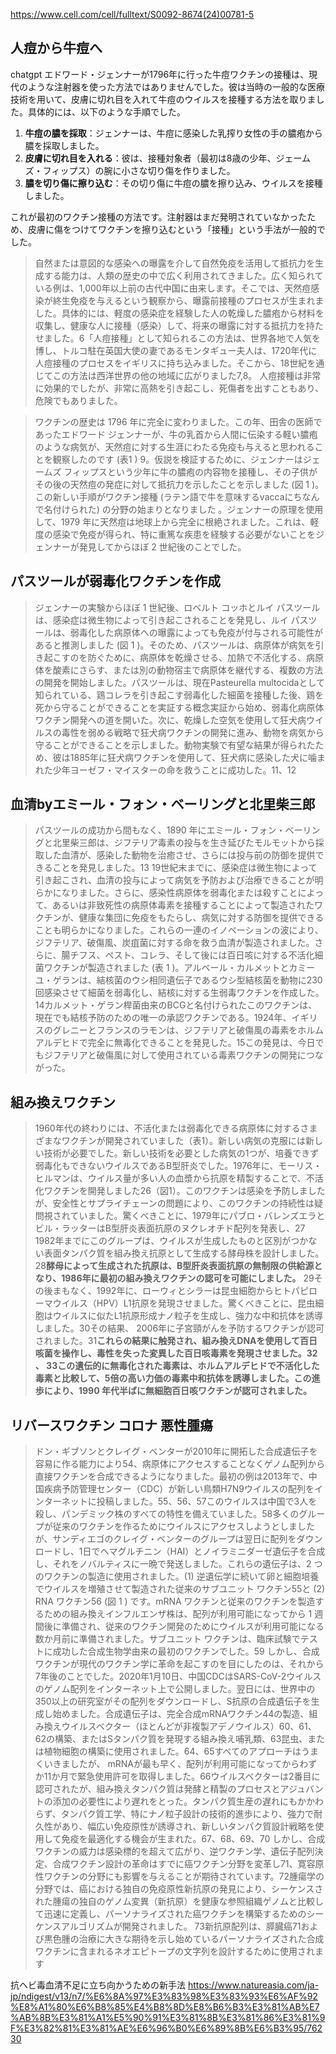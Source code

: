https://www.cell.com/cell/fulltext/S0092-8674(24)00781-5
## 人痘から牛痘へ
chatgpt
エドワード・ジェンナーが1796年に行った牛痘ワクチンの接種は、現代のような注射器を使った方法ではありませんでした。彼は当時の一般的な医療技術を用いて、皮膚に切れ目を入れて牛痘のウイルスを接種する方法を取りました。具体的には、以下のような手順でした。

1. **牛痘の膿を採取**：ジェンナーは、牛痘に感染した乳搾り女性の手の膿疱から膿を採取しました。
2. **皮膚に切れ目を入れる**：彼は、接種対象者（最初は8歳の少年、ジェームズ・フィップス）の腕に小さな切り傷を作りました。
3. **膿を切り傷に擦り込む**：その切り傷に牛痘の膿を擦り込み、ウイルスを接種しました。
    
これが最初のワクチン接種の方法です。注射器はまだ発明されていなかったため、皮膚に傷をつけてワクチンを擦り込むという「接種」という手法が一般的でした。


> 自然または意図的な感染への曝露を介して自然免疫を活用して抵抗力を生成する能力は、人類の歴史の中で広く利用されてきました。広く知られている例は、1,000年以上前の古代中国に由来します。そこでは、天然痘感染が終生免疫を与えるという観察から、曝露前接種のプロセスが生まれました。具体的には、軽度の感染症を経験した人の乾燥した膿疱から材料を収集し、健康な人に接種（感染）して、将来の曝露に対する抵抗力を持たせました。6「人痘接種」として知られるこの方法は、世界各地で人気を博し、トルコ駐在英国大使の妻であるモンタギュー夫人は、1720年代に人痘接種のプロセスをイギリスに持ち込みました。そこから、18世紀を通じてこの方法は西洋世界の他の地域に広がりました7,8。 人痘接種は非常に効果的でしたが、非常に高熱を引き起こし、死傷者を出すこともあり、危険でもありました。

> ワクチンの歴史は 1796 年に完全に変わりました。この年、田舎の医師であったエドワード ジェンナーが、牛の乳首から人間に伝染する軽い膿疱のような病気が、天然痘に対する生涯にわたる免疫も与えると思われることを観察したのです (表1 ) 9。仮説を検証するために、ジェンナーはジェームズ フィップスという少年に牛の膿疱の内容物を接種し、その子供がその後の天然痘の発症​​に対して抵抗力を示したことを示しました (図 1 )。この新しい手順がワクチン接種 (ラテン語で牛を意味するvaccaにちなんで名付けられた) の分野の始まりとなりました 。ジェンナーの原理を使用して、1979 年に天然痘は地球上から完全に根絶されました。これは、軽度の感染で免疫が得られ、特に重篤な疾患を経験する必要がないことをジェンナーが発見してからほぼ 2 世紀後のことでした。



## パスツールが弱毒化ワクチンを作成
> ジェンナーの実験からほぼ 1 世紀後、ロベルト コッホとルイ パスツールは、感染症は微生物によって引き起こされることを発見し、ルイ パスツールは、弱毒化した病原体への曝露によっても免疫が付与される可能性があると推測しました (図 1 )。そのため、パスツールは、病原体が病気を引き起こすのを防ぐために、病原体を乾燥させる、加熱で不活化する、病原体を酸素にさらす、または別の動物宿主で病原体を継代する、複数の方法の開発を開始しました。パスツールは、現在Pasteurella multocidaとして知られている、鶏コレラを引き起こす弱毒化した細菌を接種した後、鶏を死から守ることができることを実証する概念実証から始め、弱毒化病原体ワクチン開発への道を開いた。次に、乾燥した空気を使用して狂犬病ウイルスの毒性を弱める戦略で狂犬病ワクチンの開発に進み、動物を病気から守ることができることを示しました。動物実験で有望な結果が得られたため、彼は1885年に狂犬病ワクチンを使用して、狂犬病に感染した犬に噛まれた少年ヨーゼフ・マイスターの命を救うことに成功した。11、12

## 血清byエミール・フォン・ベーリングと北里柴三郎
> パスツールの成功から間もなく、1890 年にエミール・フォン・ベーリングと北里柴三郎は、ジフテリア毒素の投与を生き延びたモルモットから採取した血清が、感染した動物を治癒させ、さらには投与前の防御を提供できることを発見しました。13 19世紀末までに、感染症は微生物によって引き起こされ、血清の投与によって病気を予防および治療できることが明らかになりました。さらに、感染性病原体を弱毒化または殺すことによって、あるいは非致死性の病原体毒素を接種することによって製造されたワクチンが、健康な集団に免疫をもたらし、病気に対する防御を提供できることも明らかになりました。これらの一連のイノベーションの波により、ジフテリア、破傷風、炭疽菌に対する命を救う血清が製造されました。さらに、腸チフス、ペスト、コレラ、そして後には百日咳に対する不活化細菌ワクチンが製造されました (表 1 )。アルベール・カルメットとカミーユ・ゲランは、結核菌のウシ相同遺伝子であるウシ型結核菌を動物に230回感染させて細菌を弱毒化し、結核に対する生弱毒ワクチンを作成した。14カルメット・ゲラン桿菌由来のBCGと名付けられたこのワクチンは、現在でも結核予防のための唯一の承認ワクチンである。1924年、イギリスのグレニーとフランスのラモンは、ジフテリアと破傷風の毒素をホルムアルデヒドで完全に無毒化できることを発見した。15この発見は、今日でもジフテリアと破傷風に対して使用されている毒素ワクチンの開発につながった。

## 組み換えワクチン


> 1960年代の終わりには、不活化または弱毒化できる病原体に対するさまざまなワクチンが開発されていました（表1）。新しい病気の克服には新しい技術が必要でした。新しい技術を必要とした病気の1つが、培養できず弱毒化もできないウイルスであるB型肝炎でした。1976年に、モーリス・ヒルマンは、ウイルス量が多い人の血漿から抗原を精製することで、不活化ワクチンを開発しました26（図1）。このワクチンは感染を予防しましたが、安全性とサプライチェーンの問題により、このワクチンの持続性は疑問視されていました。驚くべきことに、1979年にパブロ・バレンズエラとビル・ラッターはB型肝炎表面抗原のヌクレオチド配列を発表し、27 1982年までにこのグループは、ウイルスが生成したものと区別がつかない表面タンパク質を組み換え抗原として生成する酵母株を設計しました。28**酵母によって生成された抗原は、B型肝炎表面抗原の無制限の供給源となり、1986年に最初の組み換えワクチンの認可を可能にしました。** 29その後まもなく、1992年に、ローウィとシラーは昆虫細胞からヒトパピローマウイルス（HPV）L1抗原を発現させました。驚くべきことに、昆虫細胞はウイルスに似たL1抗原形成ナノ粒子を生成し、強力な中和抗体を誘導しました。30その結果、 2006年に子宮頸がんを予防するワクチンが認可されました。31**これらの結果に触発され、組み換えDNAを使用して百日咳菌を操作し、毒性を失った変異した百日咳毒素を発現させました。32 、 33この遺伝的に無毒化された毒素は、ホルムアルデヒドで不活化した毒素と比較して、5倍の高い力価の毒素中和抗体を誘導しました。この進歩により、1990 年代半ばに無細胞百日咳ワクチンが認可されました。**

## リバースワクチン コロナ 悪性腫瘍
> ドン・ギブソンとクレイグ・ベンターが2010年に開拓した合成遺伝子を容易に作る能力により54、病原体にアクセスすることなくゲノム配列から直接ワクチンを合成できるようになりました。最初の例は2013年で、中国疾病予防管理センター（CDC）が新しい鳥類H7N9ウイルスの配列をインターネットに投稿しました。55、56、57このウイルスは中国で3人を殺し、パンデミック株のすべての特性を備えていました。58多くのグループが従来のワクチンを作るためにウイルスにアクセスしようとしましたが、サンディエゴのクレイグ・ベンターのグループは翌日に配列をダウンロードし、1日でヘマグルチニン（HAI）とノイラミニダーゼ遺伝子を合成し、それをノバルティスに一晩で発送しました。これらの遺伝子は、2 つのワクチンの製造に使用されました。(1) 逆遺伝学に続いて卵と細胞培養でウイルスを増殖させて製造された従来のサブユニット ワクチン55と (2) RNA ワクチン56 (図 1 ) です。mRNA ワクチンと従来のワクチンを製造するための組み換えインフルエンザ株は、配列が利用可能になってから 1 週間後に準備され、従来のワクチン開発のためにウイルスが利用可能になる数か月前に準備されました。サブユニット ワクチンは、臨床試験でテストに成功した合成生物学由来の最初のワクチンでした。59
> しかし、合成ワクチンが現代のワクチン学に革命を起こすのを目にしたのは、それから7年後のことでした。2020年1月10日、中国CDCはSARS-CoV-2ウイルスのゲノム配列をインターネット上で公開しました。翌日には、世界中の350以上の研究室がその配列をダウンロードし、S抗原の合成遺伝子を生成し始めました。合成遺伝子は、完全合成mRNAワクチン44の製造、組み換えウイルスベクター（ほとんどが非複製アデノウイルス）60、61、62の構築、またはSタンパク質を発現する組み換え哺乳類、63昆虫、または植物細胞の構築に使用されました。64、65すべてのアプローチはうまくいきましたが、 mRNAが最も早く、配列が利用可能になってからわずか11か月で緊急使用許可を取得しました。66ウイルスベクターは2番目に認可されたが、組み換えタンパク質は発酵と精製のプロセスとアジュバントの添加の必要性により遅れをとった。タンパク質生産の遅れにもかかわらず、タンパク質工学、特にナノ粒子設計の技術的進歩により、強力で耐久性があり、幅広い免疫原性が誘導され、新しいタンパク質設計戦略を使用して免疫を最適化する機会が生まれた。67、68、69、70
> しかし、合成ワクチンの威力は感染標的を超えて広がり、逆ワクチン学、遺伝子配列決定、合成ワクチン設計の革命はすでに癌ワクチン分野を変革し71、寛容原性ワクチンの分野にも影響を与えることが期待されています。72腫瘍学の分野では、癌における独自の免疫原性新抗原の発見により、シーケンスされた腫瘍の独自のゲノム変異（新抗原）を健康な参照組織ゲノムと比較して迅速に定義し、パーソナライズされた癌ワクチンを構築するためのシーケンスアルゴリズムが開発されました。 73新抗原配列は、膵臓癌71および黒色腫の治療に大きな期待を示し始めているパーソナライズされた合成ワクチンに含まれるネオエピトープの文字列を設計するために使用されます







抗ヘビ毒血清不足に立ち向かうための新手法
https://www.natureasia.com/ja-jp/ndigest/v13/n7/%E6%8A%97%E3%83%98%E3%83%93%E6%AF%92%E8%A1%80%E6%B8%85%E4%B8%8D%E8%B6%B3%E3%81%AB%E7%AB%8B%E3%81%A1%E5%90%91%E3%81%8B%E3%81%86%E3%81%9F%E3%82%81%E3%81%AE%E6%96%B0%E6%89%8B%E6%B3%95/76230



